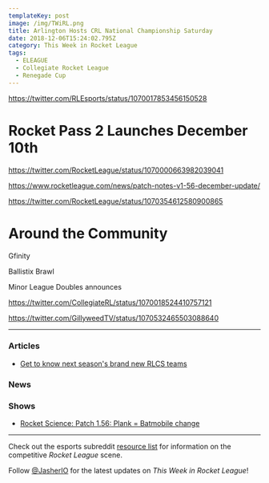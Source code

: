 ```yaml
---
templateKey: post
image: /img/TWiRL.png
title: Arlington Hosts CRL National Championship Saturday
date: 2018-12-06T15:24:02.795Z
category: This Week in Rocket League
tags:
  - ELEAGUE
  - Collegiate Rocket League
  - Renegade Cup
---
```

https://twitter.com/RLEsports/status/1070017853456150528


# Rocket Pass 2 Launches December 10th

https://twitter.com/RocketLeague/status/1070000663982039041

https://www.rocketleague.com/news/patch-notes-v1-56-december-update/

https://twitter.com/RocketLeague/status/1070354612580900865

# Around the Community

Gfinity

Ballistix Brawl

Minor League Doubles announces 

https://twitter.com/CollegiateRL/status/1070018524410757121

https://twitter.com/GillyweedTV/status/1070532465503088640

---

### Articles

* [Get to know next season's brand new RLCS teams](https://www.redbull.com/int-en/rlcs-new-season-7-teams)

### News

### Shows

* [Rocket Science: Patch 1.56: Plank = Batmobile change](https://www.youtube.com/watch?v=cDYFM8KDnA4)

---

Check out the esports subreddit [resource list](https://www.reddit.com/r/RocketLeagueEsports/wiki/links) for information on the competitive *Rocket League* scene.

Follow [@JasherIO](https://twitter.com/JasherIO) for the latest updates on *This Week in Rocket League*!
